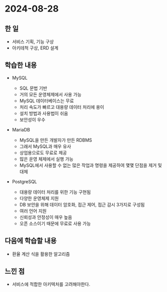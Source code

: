 # 2024-08-28

## 한 일
- 서비스 기획, 기능 구상
- 아키테척 구상, ERD 설계

## 학습한 내용
- MySQL
    - SQL 문법 기반
    - 거의 모든 운영체제에서 사용 가능
    - MySQL 데이터베이스는 무료
    - 처리 속도가 빠르고 대용량 데이터 처리에 용이
    - 설치 방법과 사용법이 쉬움
    - 보안성이 우수

- MariaDB
    - MySQL을 만든 개발자가 만든 RDBMS
    - 그래서 MySQL과 매우 유사
    - 상업용으로도 무료로 제공
    - 많은 운영 체제에서 실행 가능
    - MySQL에서 사용할 수 없는 많은 작업과 명령을 제공하여 몇몇 단점을 제거 및 대체

- PostgreSQL
    - 대용량 데이터 처리를 위한 기능 구현됨
    - 다양한 운영체제 지원
    - DB 보안을 위해 데이터 암호화, 접근 제어, 접근 감시 3가지로 구성됨
    - 여러 언어 지원
    - 신뢰성과 안정성이 매우 높음
    - 오픈 소스이기 때문에 무료로 사용 가능

## 다음에 학습할 내용
- 환율 계산 식을 활용한 알고리즘

## 느낀 점
- 서비스에 적합한 아키텍처를 고려해야한다.
